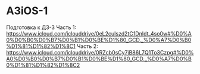 # A3iOS-1

Подготовка к ДЗ-3
Часть 1: https://www.icloud.com/iclouddrive/0eL2cuIszd2tC1DnIdt_4so0w#%D0%A0%D0%B0%D0%B7%D0%B1%D0%BE%D1%80_GCD._%D0%A7%D0%B0%D1%81%D1%82%D1%8C1
Часть 2: https://www.icloud.com/iclouddrive/0RZcb0sCy7jB86L7Q1To3Czpg#%D0%A0%D0%B0%D0%B7%D0%B1%D0%BE%D1%80_GCD._%D0%A7%D0%B0%D1%81%D1%82%D1%8C2
